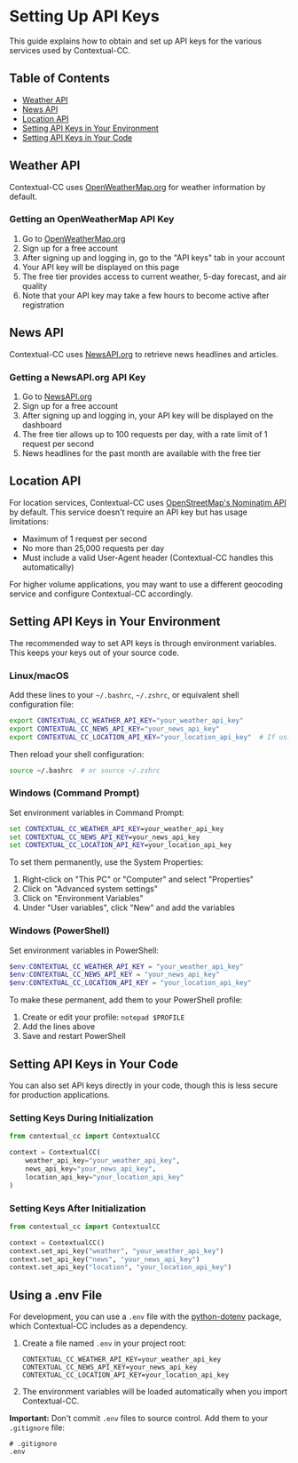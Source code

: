 # Setting Up API Keys

This guide explains how to obtain and set up API keys for the various services used by Contextual-CC.

## Table of Contents
- [Weather API](#weather-api)
- [News API](#news-api)
- [Location API](#location-api)
- [Setting API Keys in Your Environment](#setting-api-keys-in-your-environment)
- [Setting API Keys in Your Code](#setting-api-keys-in-your-code)

## Weather API

Contextual-CC uses [OpenWeatherMap.org](https://openweathermap.org/) for weather information by default.

### Getting an OpenWeatherMap API Key

1. Go to [OpenWeatherMap.org](https://openweathermap.org/)
2. Sign up for a free account
3. After signing up and logging in, go to the "API keys" tab in your account
4. Your API key will be displayed on this page
5. The free tier provides access to current weather, 5-day forecast, and air quality
6. Note that your API key may take a few hours to become active after registration

## News API

Contextual-CC uses [NewsAPI.org](https://newsapi.org/) to retrieve news headlines and articles.

### Getting a NewsAPI.org API Key

1. Go to [NewsAPI.org](https://newsapi.org/)
2. Sign up for a free account
3. After signing up and logging in, your API key will be displayed on the dashboard
4. The free tier allows up to 100 requests per day, with a rate limit of 1 request per second
5. News headlines for the past month are available with the free tier

## Location API

For location services, Contextual-CC uses [OpenStreetMap's Nominatim API](https://nominatim.org/) by default. This service doesn't require an API key but has usage limitations:

- Maximum of 1 request per second
- No more than 25,000 requests per day
- Must include a valid User-Agent header (Contextual-CC handles this automatically)

For higher volume applications, you may want to use a different geocoding service and configure Contextual-CC accordingly.

## Setting API Keys in Your Environment

The recommended way to set API keys is through environment variables. This keeps your keys out of your source code.

### Linux/macOS

Add these lines to your `~/.bashrc`, `~/.zshrc`, or equivalent shell configuration file:

```bash
export CONTEXTUAL_CC_WEATHER_API_KEY="your_weather_api_key"
export CONTEXTUAL_CC_NEWS_API_KEY="your_news_api_key"
export CONTEXTUAL_CC_LOCATION_API_KEY="your_location_api_key"  # If using a service that requires a key
```

Then reload your shell configuration:

```bash
source ~/.bashrc  # or source ~/.zshrc
```

### Windows (Command Prompt)

Set environment variables in Command Prompt:

```cmd
set CONTEXTUAL_CC_WEATHER_API_KEY=your_weather_api_key
set CONTEXTUAL_CC_NEWS_API_KEY=your_news_api_key
set CONTEXTUAL_CC_LOCATION_API_KEY=your_location_api_key
```

To set them permanently, use the System Properties:
1. Right-click on "This PC" or "Computer" and select "Properties"
2. Click on "Advanced system settings"
3. Click on "Environment Variables"
4. Under "User variables", click "New" and add the variables

### Windows (PowerShell)

Set environment variables in PowerShell:

```powershell
$env:CONTEXTUAL_CC_WEATHER_API_KEY = "your_weather_api_key"
$env:CONTEXTUAL_CC_NEWS_API_KEY = "your_news_api_key"
$env:CONTEXTUAL_CC_LOCATION_API_KEY = "your_location_api_key"
```

To make these permanent, add them to your PowerShell profile:
1. Create or edit your profile: `notepad $PROFILE`
2. Add the lines above
3. Save and restart PowerShell

## Setting API Keys in Your Code

You can also set API keys directly in your code, though this is less secure for production applications.

### Setting Keys During Initialization

```python
from contextual_cc import ContextualCC

context = ContextualCC(
    weather_api_key="your_weather_api_key",
    news_api_key="your_news_api_key",
    location_api_key="your_location_api_key"
)
```

### Setting Keys After Initialization

```python
from contextual_cc import ContextualCC

context = ContextualCC()
context.set_api_key("weather", "your_weather_api_key")
context.set_api_key("news", "your_news_api_key")
context.set_api_key("location", "your_location_api_key")
```

## Using a .env File

For development, you can use a `.env` file with the [python-dotenv](https://pypi.org/project/python-dotenv/) package, which Contextual-CC includes as a dependency.

1. Create a file named `.env` in your project root:
   ```
   CONTEXTUAL_CC_WEATHER_API_KEY=your_weather_api_key
   CONTEXTUAL_CC_NEWS_API_KEY=your_news_api_key
   CONTEXTUAL_CC_LOCATION_API_KEY=your_location_api_key
   ```

2. The environment variables will be loaded automatically when you import Contextual-CC.

**Important:** Don't commit `.env` files to source control. Add them to your `.gitignore` file:
```
# .gitignore
.env
```